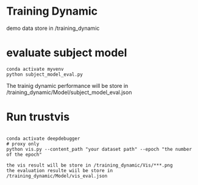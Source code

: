 # Training Dynamic
demo data store in /training_dynamic
# evaluate subject model

```
conda activate myvenv
python subject_model_eval.py
```
The trainig dynamic performance will be store in /training_dynamic/Model/subject_model_eval.json


# Run trustvis 
```

conda activate deepdebugger
# proxy only
python vis.py --content_path "your dataset path" --epoch "the number of the epoch"

the vis result will be store in /training_dynamic/Vis/***.png
the evaluation resulte wiil be store in /training_dynamic/Model/vis_eval.json


```